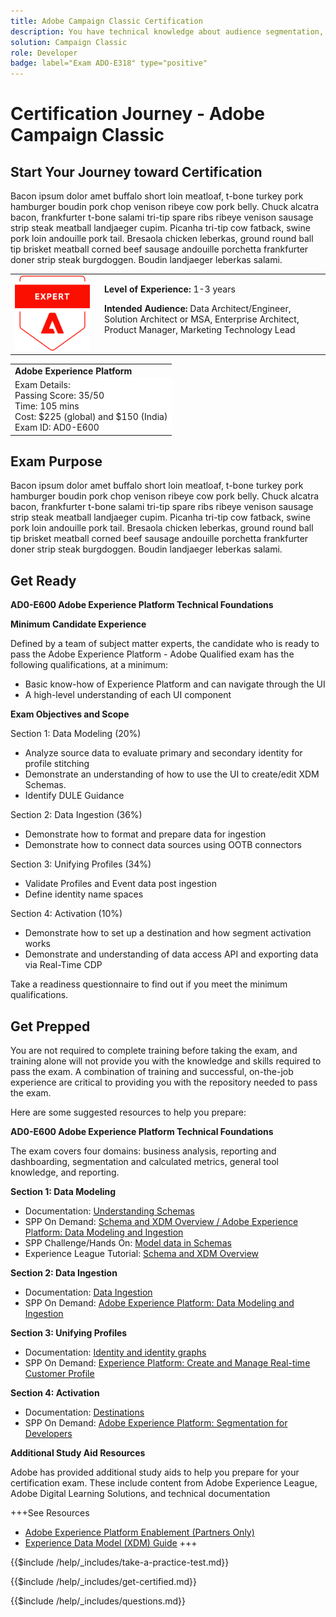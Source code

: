 ```yaml
---
title: Adobe Campaign Classic Certification
description: You have technical knowledge about audience segmentation, destination exports, and activation on real time basis for unified profiles that adhere to data and privacy regulations, customer data platforms (CDP) and knowledge of Adobe Experience Platform.
solution: Campaign Classic
role: Developer
badge: label="Exam ADO-E318" type="positive"
---
```

# Certification Journey - Adobe Campaign Classic

## Start Your Journey toward Certification

Bacon ipsum dolor amet buffalo short loin meatloaf, t-bone turkey pork hamburger boudin pork chop venison ribeye cow pork belly. Chuck alcatra bacon, frankfurter t-bone salami tri-tip spare ribs ribeye venison sausage strip steak meatball landjaeger cupim. Picanha tri-tip cow fatback, swine pork loin andouille pork tail. Bresaola chicken leberkas, ground round ball tip brisket meatball corned beef sausage andouille porchetta frankfurter doner strip steak burgdoggen. Boudin landjaeger leberkas salami.

<table>
<tr  style="border: 0">
<td style="width: 160px;text-align: left">

<!--- TO CHANGE BADGE : change "expert-badge.png" to "master-badge.png" or "professional-badge.png --->

  <img alt="Certification Badge" style="width: 120px" src="/help/certifications/assets/expert-badge.png" />
</td>
<td style="width: 400px;">
  <strong>Level of Experience: </strong> 1-3 years

  <strong>Intended Audience:</strong>
  Data Architect/Engineer, Solution Architect or MSA, 
  Enterprise Architect, Product Manager, Marketing Technology Lead
</tr>
</table>

<table>
 <tr  style="border: 0;">
    <td> <strong>Adobe Experience Platform</strong> </td>
 </tr>

 <tr style="border: 0;background-color: white;">
    <td>
    Exam Details:<br>
    Passing Score: 35/50<br>
    Time: 105 mins<br>
    Cost: $225 (global) and $150 (India)<br>
    Exam ID: AD0-E600
    </td>
 </tr>

</table>

## Exam Purpose

Bacon ipsum dolor amet buffalo short loin meatloaf, t-bone turkey pork hamburger boudin pork chop venison ribeye cow pork belly. Chuck alcatra bacon, frankfurter t-bone salami tri-tip spare ribs ribeye venison sausage strip steak meatball landjaeger cupim. Picanha tri-tip cow fatback, swine pork loin andouille pork tail. Bresaola chicken leberkas, ground round ball tip brisket meatball corned beef sausage andouille porchetta frankfurter doner strip steak burgdoggen. Boudin landjaeger leberkas salami.

## Get Ready

**AD0-E600 Adobe Experience Platform Technical Foundations**

**Minimum Candidate Experience**

Defined by a team of subject matter experts, the candidate who is ready to pass the Adobe Experience Platform - Adobe Qualified exam has the following qualifications, at a minimum:

* Basic know-how of Experience Platform and can navigate through the UI
* A high-level understanding of each UI component

**Exam Objectives and Scope**

Section 1: Data Modeling (20%)
* Analyze source data to evaluate primary and secondary identity for profile stitching
* Demonstrate an understanding of how to use the UI to create/edit XDM Schemas.
* Identify DULE Guidance

Section 2: Data Ingestion (36%)
* Demonstrate how to format and prepare data for ingestion
* Demonstrate how to connect data sources using OOTB connectors

Section 3: Unifying Profiles (34%)
* Validate Profiles and Event data post ingestion
* Define identity name spaces

Section 4: Activation (10%)
* Demonstrate how to set up a destination and how segment activation works
* Demonstrate and understanding of data access API and exporting data via Real-Time CDP

Take a readiness questionnaire to find out if you meet the minimum qualifications.

## Get Prepped

You are not required to complete training before taking the exam, and training alone will not provide you with the knowledge and skills required to pass the exam. A combination of training and successful, on-the-job experience are critical to providing you with the repository needed to pass the exam.

Here are some suggested resources to help you prepare:

**AD0-E600 Adobe Experience Platform Technical Foundations**

The exam covers four domains: business analysis, reporting and dashboarding, segmentation and calculated metrics, general tool knowledge, and reporting.

**Section 1: Data Modeling**

* Documentation: [Understanding Schemas](https://experienceleague.adobe.com/docs/experience-platform/xdm/schema/composition.html)
* SPP On Demand: [Schema and XDM Overview / Adobe Experience Platform: Data Modeling and Ingestion](https://video.tv.adobe.com/v/27105)
* SPP Challenge/Hands On: [Model data in Schemas](https://experienceleague.adobe.com/docs/platform-learn/getting-started-for-data-architects-and-data-engineers/model-data-in-schemas.html)
* Experience League Tutorial: [Schema and XDM Overview](https://experienceleague.adobe.com/docs/platform-learn/tutorials/schemas/schemas-and-experience-data-model.html)

**Section 2: Data Ingestion**

* Documentation: [Data Ingestion](https://experienceleague.adobe.com/docs/experience-platform/ingestion/home.html?lang=en)
* SPP On Demand: [Adobe Experience Platform: Data Modeling and Ingestion](https://solutionpartners.adobe.com/training/learning_program/learningProgram83768.html)

**Section 3: Unifying Profiles**

* Documentation: [Identity and identity graphs](https://experienceleague.adobe.com/docs/platform-learn/tutorials/identities/understanding-identity-and-identity-graphs.html?lang=en)
* SPP On Demand: [Experience Platform: Create and Manage Real-time Customer Profile](https://cpcontents.adobe.com/public/newlearner/newlearner_de10804e.html?accountId=32503#/course/1175314/overview?cert_id=undefined&lp_id=undefined)


**Section 4: Activation**

* Documentation: [Destinations](https://experienceleague.adobe.com/docs/experience-platform/destinations/home.html?lang=en)
* SPP On Demand: [Adobe Experience Platform: Segmentation for Developers](https://solutionpartners.adobe.com/training/learning_program/learningProgram83769.html)

**Additional Study Aid Resources**

Adobe has provided additional study aids to help you prepare for your certification exam. These include content from Adobe Experience League, Adobe Digital Learning Solutions, and technical documentation

+++See Resources

* [Adobe Experience Platform Enablement (Partners Only)](https://solutionpartners.adobe.com/training/courses/course5250864.html)
* [Experience Data Model (XDM) Guide](https://experienceleague.adobe.com/docs/experience-platform/xdm/home.html?lang=en)
+++

{{$include /help/_includes/take-a-practice-test.md}}

{{$include /help/_includes/get-certified.md}}

{{$include /help/_includes/questions.md}}

